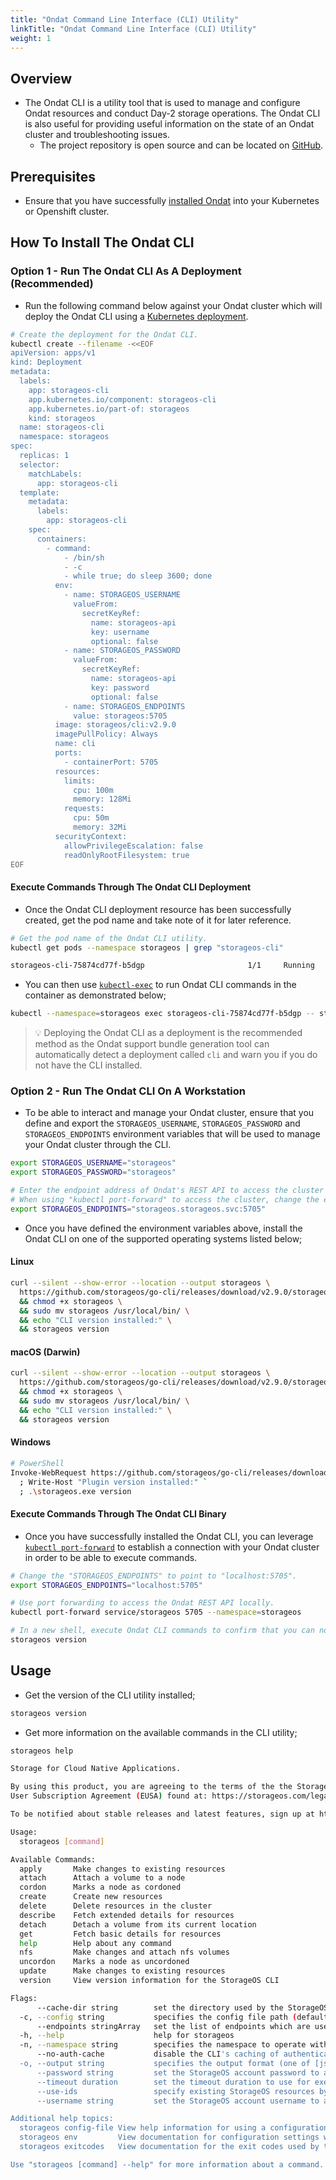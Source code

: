 ```yaml
---
title: "Ondat Command Line Interface (CLI) Utility"
linkTitle: "Ondat Command Line Interface (CLI) Utility"
weight: 1
---
```


## Overview

- The Ondat CLI is a utility tool that is used to manage and configure Ondat resources and conduct Day-2 storage operations. The Ondat CLI is also useful for providing useful information on the state of an Ondat cluster and troubleshooting issues.
  - The project repository is open source and can be located on [GitHub](https://github.com/storageos/go-cli).

## Prerequisites

- Ensure that you have successfully [installed Ondat](/docs/install/) into your Kubernetes or Openshift cluster.

## How To Install The Ondat CLI

### Option 1 - Run The Ondat CLI As A Deployment (Recommended)

- Run the following command below against your Ondat cluster which will deploy the Ondat CLI using a [Kubernetes deployment](https://kubernetes.io/docs/concepts/workloads/controllers/deployment/).

```bash
# Create the deployment for the Ondat CLI.
kubectl create --filename -<<EOF
apiVersion: apps/v1
kind: Deployment
metadata:
  labels:
    app: storageos-cli
    app.kubernetes.io/component: storageos-cli
    app.kubernetes.io/part-of: storageos
    kind: storageos
  name: storageos-cli
  namespace: storageos
spec:
  replicas: 1
  selector:
    matchLabels:
      app: storageos-cli
  template:
    metadata:
      labels:
        app: storageos-cli
    spec:
      containers:
        - command:
            - /bin/sh
            - -c
            - while true; do sleep 3600; done
          env:
            - name: STORAGEOS_USERNAME
              valueFrom:
                secretKeyRef:
                  name: storageos-api
                  key: username
                  optional: false
            - name: STORAGEOS_PASSWORD
              valueFrom:
                secretKeyRef:
                  name: storageos-api
                  key: password
                  optional: false
            - name: STORAGEOS_ENDPOINTS
              value: storageos:5705
          image: storageos/cli:v2.9.0
          imagePullPolicy: Always
          name: cli
          ports:
            - containerPort: 5705
          resources:
            limits:
              cpu: 100m
              memory: 128Mi
            requests:
              cpu: 50m
              memory: 32Mi
          securityContext:
            allowPrivilegeEscalation: false
            readOnlyRootFilesystem: true
EOF
```

#### Execute Commands Through The Ondat CLI Deployment

- Once the Ondat CLI deployment resource has been successfully created, get the pod name and take note of it for later reference.

```bash
# Get the pod name of the Ondat CLI utility.
kubectl get pods --namespace storageos | grep "storageos-cli"

storageos-cli-75874cd77f-b5dgp                       1/1     Running   0              35m
```

- You can then use [`kubectl-exec`](https://kubernetes.io/docs/tasks/debug/debug-application/get-shell-running-container/) to run Ondat CLI commands in the container as demonstrated below;

```bash
kubectl --namespace=storageos exec storageos-cli-75874cd77f-b5dgp -- storageos version
```

> 💡 Deploying the Ondat CLI as a deployment is the recommended method as the Ondat support bundle generation tool can automatically detect a deployment called `cli` and warn you if you do not have the CLI installed.

### Option 2 - Run The Ondat CLI On A Workstation

- To be able to interact and manage your Ondat cluster, ensure that you define and export the `STORAGEOS_USERNAME`, `STORAGEOS_PASSWORD` and `STORAGEOS_ENDPOINTS` environment variables that will be used to manage your Ondat cluster through the CLI.

```bash
export STORAGEOS_USERNAME="storageos"                    
export STORAGEOS_PASSWORD="storageos"

# Enter the endpoint address of Ondat's REST API to access the cluster through the CLI.
# When using "kubectl port-forward" to access the cluster, change the endpoint to "localhost:5705".
export STORAGEOS_ENDPOINTS="storageos.storageos.svc:5705"  
```

- Once you have defined the environment variables above, install the Ondat CLI on one of the supported operating systems listed below;

#### Linux

```bash
curl --silent --show-error --location --output storageos \
  https://github.com/storageos/go-cli/releases/download/v2.9.0/storageos_linux_amd64 \
  && chmod +x storageos \
  && sudo mv storageos /usr/local/bin/ \
  && echo "CLI version installed:" \
  && storageos version
```

#### macOS (Darwin)

```bash
curl --silent --show-error --location --output storageos \
  https://github.com/storageos/go-cli/releases/download/v2.9.0/storageos_darwin_amd64 \
  && chmod +x storageos \
  && sudo mv storageos /usr/local/bin/ \
  && echo "CLI version installed:" \
  && storageos version
```

#### Windows

```bash
# PowerShell
Invoke-WebRequest https://github.com/storageos/go-cli/releases/download/v2.9.0/storageos_windows_amd64.exe -OutFile storageos.exe `
  ; Write-Host "Plugin version installed:" `
  ; .\storageos.exe version
```

#### Execute Commands Through The Ondat CLI Binary

- Once you have successfully installed the Ondat CLI, you can leverage [`kubectl port-forward`](https://kubernetes.io/docs/tasks/access-application-cluster/port-forward-access-application-cluster/) to establish a connection with your Ondat cluster in order to be able to execute commands.

```bash
# Change the "STORAGEOS_ENDPOINTS" to point to "localhost:5705".
export STORAGEOS_ENDPOINTS="localhost:5705"

# Use port forwarding to access the Ondat REST API locally.
kubectl port-forward service/storageos 5705 --namespace=storageos

# In a new shell, execute Ondat CLI commands to confirm that you can now interact with your Ondat cluster.
storageos version
```

## Usage

- Get the version of the CLI utility installed;

```bash
storageos version
```

- Get more information on the available commands in the CLI utility;

```bash
storageos help
```

```bash
Storage for Cloud Native Applications.

By using this product, you are agreeing to the terms of the the StorageOS Ltd. End
User Subscription Agreement (EUSA) found at: https://storageos.com/legal/#eusa

To be notified about stable releases and latest features, sign up at https://my.storageos.com.

Usage:
  storageos [command]

Available Commands:
  apply       Make changes to existing resources
  attach      Attach a volume to a node
  cordon      Marks a node as cordoned
  create      Create new resources
  delete      Delete resources in the cluster
  describe    Fetch extended details for resources
  detach      Detach a volume from its current location
  get         Fetch basic details for resources
  help        Help about any command
  nfs         Make changes and attach nfs volumes
  uncordon    Marks a node as uncordoned
  update      Make changes to existing resources
  version     View version information for the StorageOS CLI

Flags:
      --cache-dir string        set the directory used by the StorageOS CLI to cache data that can be used for future commands (default "/Users/rodney/Library/Caches/storageos")
  -c, --config string           specifies the config file path (default "/Users/rodney/Library/Application Support/storageos/config.yaml")
      --endpoints stringArray   set the list of endpoints which are used when connecting to the StorageOS API (default [http://localhost:5705])
  -h, --help                    help for storageos
  -n, --namespace string        specifies the namespace to operate within for commands that require one (default "default")
      --no-auth-cache           disable the CLI's caching of authentication sessions
  -o, --output string           specifies the output format (one of [json yaml text]) (default "text")
      --password string         set the StorageOS account password to authenticate with (default "storageos")
      --timeout duration        set the timeout duration to use for execution of the command (default 15s)
      --use-ids                 specify existing StorageOS resources by their unique identifiers instead of by their names
      --username string         set the StorageOS account username to authenticate as (default "storageos")

Additional help topics:
  storageos config-file View help information for using a configuration file
  storageos env         View documentation for configuration settings which can be set in the environment
  storageos exitcodes   View documentation for the exit codes used by the StorageOS CLI

Use "storageos [command] --help" for more information about a command.
```
